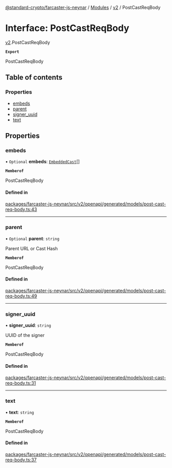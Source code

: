[@standard-crypto/farcaster-js-neynar](../README.md) / [Modules](../modules.md) / [v2](../modules/v2.md) / PostCastReqBody

# Interface: PostCastReqBody

[v2](../modules/v2.md).PostCastReqBody

**`Export`**

PostCastReqBody

## Table of contents

### Properties

- [embeds](v2.PostCastReqBody.md#embeds)
- [parent](v2.PostCastReqBody.md#parent)
- [signer\_uuid](v2.PostCastReqBody.md#signer_uuid)
- [text](v2.PostCastReqBody.md#text)

## Properties

### embeds

• `Optional` **embeds**: [`EmbeddedCast`](../modules/v2.md#embeddedcast)[]

**`Memberof`**

PostCastReqBody

#### Defined in

[packages/farcaster-js-neynar/src/v2/openapi/generated/models/post-cast-req-body.ts:43](https://github.com/standard-crypto/farcaster-js/blob/main/packages/farcaster-js-neynar/src/v2/openapi/generated/models/post-cast-req-body.ts#L43)

___

### parent

• `Optional` **parent**: `string`

Parent URL or Cast Hash

**`Memberof`**

PostCastReqBody

#### Defined in

[packages/farcaster-js-neynar/src/v2/openapi/generated/models/post-cast-req-body.ts:49](https://github.com/standard-crypto/farcaster-js/blob/main/packages/farcaster-js-neynar/src/v2/openapi/generated/models/post-cast-req-body.ts#L49)

___

### signer\_uuid

• **signer\_uuid**: `string`

UUID of the signer

**`Memberof`**

PostCastReqBody

#### Defined in

[packages/farcaster-js-neynar/src/v2/openapi/generated/models/post-cast-req-body.ts:31](https://github.com/standard-crypto/farcaster-js/blob/main/packages/farcaster-js-neynar/src/v2/openapi/generated/models/post-cast-req-body.ts#L31)

___

### text

• **text**: `string`

**`Memberof`**

PostCastReqBody

#### Defined in

[packages/farcaster-js-neynar/src/v2/openapi/generated/models/post-cast-req-body.ts:37](https://github.com/standard-crypto/farcaster-js/blob/main/packages/farcaster-js-neynar/src/v2/openapi/generated/models/post-cast-req-body.ts#L37)

